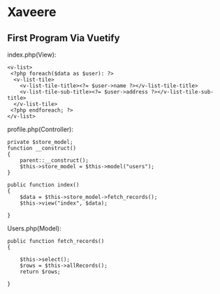 # Xaveere

## First Program Via Vuetify
index.php(View):
```
<v-list>
 <?php foreach($data as $user): ?>
  <v-list-tile>
    <v-list-tile-title><?= $user->name ?></v-list-tile-title>
    <v-list-tile-sub-title><?= $user->address ?></v-list-tile-sub-title>
  </v-list-tile>
 <?php endforeach; ?>
</v-list>
```

profile.php(Controller):
```
private $store_model;
function __construct()
{
	parent::__construct();
	$this->store_model = $this->model("users");
}

public function index()
{
	$data = $this->store_model->fetch_records();
	$this->view("index", $data);

}
```

Users.php(Model):
```
public function fetch_records()
{
	
	$this->select();
	$rows = $this->allRecords();
	return $rows;
	
}
```

